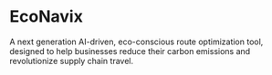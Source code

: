 # EcoNavix
A next generation AI-driven, eco-conscious route optimization tool, designed to help businesses reduce their carbon emissions and revolutionize supply chain travel.
